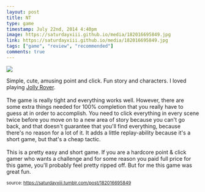 ```yaml
---
layout: post
title: NT
type: game
timestamp: July 22nd, 2014 4:40pm
image: https://saturdayxiii.github.io/media/182016695849.jpg
link: https://saturdayxiii.github.io/media/182016695849.jpg
tags: ["game", "review", "recommended"]
comments: true
---
```

<img src="https://saturdayxiii.github.io/media/182016695849.jpg"/>

Simple, cute, amusing point and click. Fun story and characters. I loved playing <a href="https://store.steampowered.com/app/58200/Jolly_Rover/" target="_blank">Jolly Rover</a>.<br/><br/>The game is really tight and everything works well. However, there are some extra things needed for 100% completion that you really have to guess at in order to accomplish. You need to click everything in every scene twice before you move on to a new area of story because you can't go back, and that doesn't guarantee that you'll find everything, because there's no reason for a lot of it. It adds a little replay-ability because it's a short game, but that's a cheap tactic.<br/><br/>This is a pretty easy and short game. If you are a hardcore point &amp; click gamer who wants a challenge and for some reason you paid full price for this game, you'll probably feel pretty ripped off. But for me this game was great fun.
<br/>
 
  
<small>source: https://saturdayxiii.tumblr.com/post/182016695849</small>